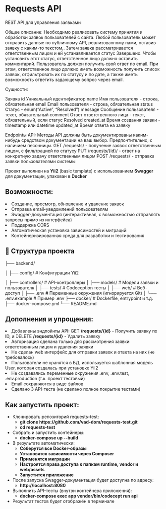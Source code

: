 <h1>Requests API</h1>
<p>REST API для управления заявками</p>

Общее описание:
Необходимо реализовать систему принятия и обработки заявок пользователей с сайта. Любой пользователь может отправить данные по публичному API, реализованному нами, оставив заявку с каким-то текстом,. Затем заявка рассматривается ответственным лицом и ей устанавливается статус Завершено. Чтобы установить этот статус, ответственное лицо должно оставить комментарий. Пользователь должен получить свой ответ по email.
При этом, ответственное лицо должно иметь возможность получить список заявок, отфильтровать их по статусу и по дате, а также иметь возможность ответить задающему вопрос через email.

Сущности:

Заявка
id
Уникальный идентификатор
name
Имя пользователя - строка, обязательная
email
Email пользователя - строка, обязательная
status
Статус - enum(“Active”, “Resolved”)
message
Сообщение пользователя - текст, обязательный
comment
Ответ ответственного лица - текст, обязательный, если статус Resolved
created_at
Время создания заявки - timestamp или datetime
updated_at
Время ответа на заявку 


Endpointы API:
Методы API должны быть документированы каким-нибудь средством документации на ваш выбор. Предпочтительно, с наличием песочницы.
GET /requests/ - получение заявок ответственным лицом, с фильтрацией по статусу
PUT /requests/{id}/ - ответ на конкретную задачу ответственным лицом
POST /requests/ - отправка заявки пользователями системы

<p>Проект выполнен на <b>Yii2</b> (basic template) с использованием <b>Swagger</b> для документации, упакован в <b>Docker</b></p>

<h2>Возможности:</h2>
  <li>Создание, просмотр, обновление и удаление заявок</li>
  <li>Отправка email-уведомлений пользователям</li>
  <li>Swagger-документация (интерактивная, с возможностью отправлять запросы прямо из интерфейса)</li>
  <li>Поддержка CORS</li>
  <li>Автоматическая установка зависимостей и миграций</li>
  <li>Контейнеризированная среда для разработки и тестирования</li>

<h2>📂 Структура проекта</h2>
<p>├── backend/</p>
<p>│   ├── config/       # Конфигурации Yii2</p>
│   ├── controllers/  # API-контроллеры
│   ├── models/       # Модели заявки и пользователя
│   ├── tests/        # Codeception тесты
│   ├── web/          # Веб-доступ
│   ├── .env          # Переменные окружения (игнорируется Git)
│   └── .env.example  # Пример .env
├── docker/           # Dockerfile, entrypoint и т.д.
├── docker-compose.yml
└── README.md

  
<h2>Дополнения и упрощения:</h2>
  <li>Добавлены эндпойнты API: GET <b>/requests/{id}</b> - Получить заявку по ID, и DELETE <b>/requests/{id}</b> - Удалить заявку</li>
  <li>Авторизация сделана только для рассмотрения заявки ответственным лицом и удаления заявки</li>
  <li>Не сделан web интерфейс для отправки заявок и ответа на них (не требовалось)</li>
  <li>Пользователи не хранятся в БД, используется шаблонная модель User, которая создалась при установке Yii2</li>
  <li>Не создавались переменные окружения .env, .env.test, .env.production (т.к. проект тестовый)</li>
  <li>Email сохраняются в виде файлов</li>
  <li>Сделано 3 API-теста (не сделано полное покрытие тестами)</li>

<h2>Как запустить проект:</h2>
<ul>
  <li>
    Клонировать репозиторий requests-test: 
    <ul>
      <li><b>git clone https://github.com/vad-dom/requests-test.git</b></li>
      <li><b>cd requests-test</b></li>
    </ul>
  </li>
  <li>
    Собрать и запустить контейнеры: 
    <ul>
      <li><b>docker-compose up --build</b></li>
    </ul>
  </li>
  <li>
    В результате автоматически: 
    <ul>
      <li><b>Соберутся все Docker-образы</b></li>
      <li><b>Установятся зависимости через Composer</b></li>
      <li><b>Применятся миграции</b></li>
      <li><b>Настроятся права доступа к папкам runtime, vendor и web/assets</b></li>
      <li><b>Запустится приложение</b></li>
    </ul>
  </li>
  <li>
    После запуска Swagger-документация будет доступна по адресу: 
    <ul>
      <li><b>http://localhost:8080</b></li>
    </ul>
  </li>
  <li>
    Выполнить API-тесты (внутри контейнера приложения):
    <ul>
      <li><b>docker-compose exec app vendor/bin/codecept run api</b></li>
    </ul>
  </li>
  <li>Результат тестов будет отображён в терминале</li>
</ul>
